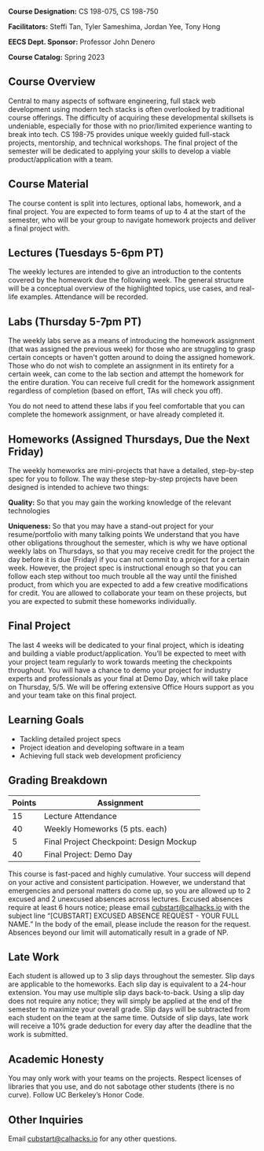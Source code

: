 **Course Designation:** CS 198-075, CS 198-750

**Facilitators:** Steffi Tan, Tyler Sameshima, Jordan Yee, Tony Hong

**EECS Dept. Sponsor:** Professor John Denero

**Course Catalog:** Spring 2023

## Course Overview

Central to many aspects of software engineering, full stack web development using modern tech stacks is often overlooked by traditional course offerings. The difficulty of acquiring these developmental skillsets is undeniable, especially for those with no prior/limited experience wanting to break into tech. CS 198-75 provides unique weekly guided full-stack projects, mentorship, and technical workshops. The final project of the semester will be dedicated to applying your skills to develop a viable product/application with a team.

## Course Material

The course content is split into lectures, optional labs, homework, and a final project. You are expected to form teams of up to 4 at the start of the semester, who will be your group to navigate homework projects and deliver a final project with.

## Lectures (Tuesdays 5-6pm PT)

The weekly lectures are intended to give an introduction to the contents covered by the homework due the following week. The general structure will be a conceptual overview of the highlighted topics, use cases, and real-life examples. Attendance will be recorded.

## Labs (Thursday 5-7pm PT)

The weekly labs serve as a means of introducing the homework assignment (that was assigned the previous week) for those who are struggling to grasp certain concepts or haven't gotten around to doing the assigned homework. Those who do not wish to complete an assignment in its entirety for a certain week, can come to the lab section and attempt the homework for the entire duration. You can receive full credit for the homework assignment regardless of completion (based on effort, TAs will check you off). 

You do not need to attend these labs if you feel comfortable that you can complete the homework assignment, or have already completed it.

## Homeworks (Assigned Thursdays, Due the Next Friday)

The weekly homeworks are mini-projects that have a detailed, step-by-step spec for you to follow. The way these step-by-step projects have been designed is intended to achieve two things:

**Quality:** So that you may gain the working knowledge of the relevant technologies

**Uniqueness:** So that you may have a stand-out project for your resume/portfolio with many talking points
We understand that you have other obligations throughout the semester, which is why we have optional weekly labs on Thursdays, so that you may receive credit for the project the day before it is due (Friday) if you can not commit to a project for a certain week. However, the project spec is instructional enough so that you can follow each step without too much trouble all the way until the finished product, from which you are expected to add a few creative modifications for credit. You are allowed to collaborate your team on these projects, but you are expected to submit these homeworks individually.

## Final Project

The last 4 weeks will be dedicated to your final project, which is ideating and building a viable product/application. You’ll be expected to meet with your project team regularly to work towards meeting the checkpoints throughout. You will have a chance to demo your project for industry experts and professionals as your final at Demo Day, which will take place on Thursday, 5/5. We will be offering extensive Office Hours support as you and your team take on this final project.

## Learning Goals
- Tackling detailed project specs
- Project ideation and developing software in a team
- Achieving full stack web development proficiency

## Grading Breakdown

| **Points** | **Assignment**                          |
| ---------- | --------------------------------------- |
| 15         | Lecture Attendance                      |
| 40         | Weekly Homeworks (5 pts. each)          |
| 5          | Final Project Checkpoint: Design Mockup |
| 40         | Final Project: Demo Day                 |

This course is fast-paced and highly cumulative. Your success will depend on your active and consistent participation. However, we understand that emergencies and personal matters do come up, so you are allowed up to 2 excused and 2 unexcused absences across lectures. Excused absences require at least 6 hours notice; please email cubstart@calhacks.io with the subject line “[CUBSTART] EXCUSED ABSENCE REQUEST - YOUR FULL NAME.” In the body of the email, please include the reason for the request. Absences beyond our limit will automatically result in a grade of NP.

## Late Work

Each student is allowed up to 3 slip days throughout the semester. Slip days are applicable to the homeworks. Each slip day is equivalent to a 24-hour extension. You may use multiple slip days back-to-back. Using a slip day does not require any notice; they will simply be applied at the end of the semester to maximize your overall grade. Slip days will be subtracted from each student on the team at the same time. Outside of slip days, late work will receive a 10% grade deduction for every day after the deadline that the work is submitted.

## Academic Honesty

You may only work with your teams on the projects. Respect licenses of libraries that you use, and do not sabotage other students (there is no curve). Follow UC Berkeley’s Honor Code.

## Other Inquiries

Email cubstart@calhacks.io for any other questions.

